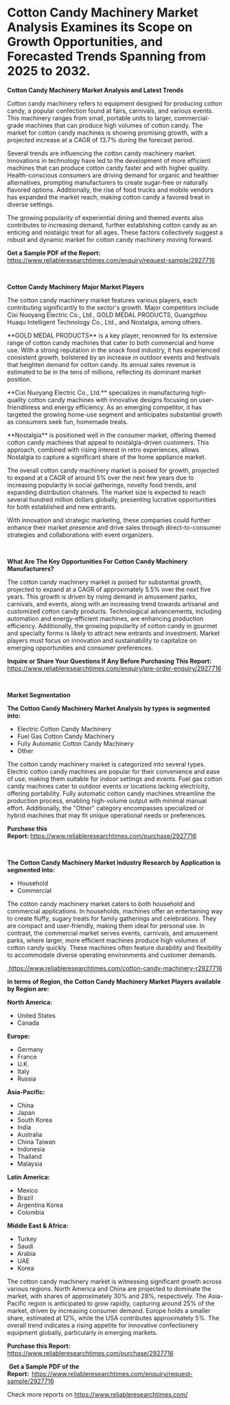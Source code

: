 <p><h1>Cotton Candy Machinery Market Analysis Examines its Scope on Growth Opportunities, and Forecasted Trends Spanning from 2025 to 2032.</h1></p><p><strong>Cotton Candy Machinery Market Analysis and Latest Trends</strong></p>
<p><p>Cotton candy machinery refers to equipment designed for producing cotton candy, a popular confection found at fairs, carnivals, and various events. This machinery ranges from small, portable units to larger, commercial-grade machines that can produce high volumes of cotton candy. The market for cotton candy machines is showing promising growth, with a projected increase at a CAGR of 13.7% during the forecast period. </p><p>Several trends are influencing the cotton candy machinery market. Innovations in technology have led to the development of more efficient machines that can produce cotton candy faster and with higher quality. Health-conscious consumers are driving demand for organic and healthier alternatives, prompting manufacturers to create sugar-free or naturally flavored options. Additionally, the rise of food trucks and mobile vendors has expanded the market reach, making cotton candy a favored treat in diverse settings. </p><p>The growing popularity of experiential dining and themed events also contributes to increasing demand, further establishing cotton candy as an enticing and nostalgic treat for all ages. These factors collectively suggest a robust and dynamic market for cotton candy machinery moving forward.</p></p>
<p><strong>Get a Sample PDF of the Report:&nbsp;</strong> <a href="https://www.reliableresearchtimes.com/enquiry/request-sample/2927716?utm_campaign=2958&utm_medium=2&utm_source=Github&utm_content=ia&utm_term=12032025&utm_id=cotton-candy-machinery">https://www.reliableresearchtimes.com/enquiry/request-sample/2927716</a></p>
<p>&nbsp;</p>
<p><strong>Cotton Candy Machinery Major Market Players</strong></p>
<p><p>The cotton candy machinery market features various players, each contributing significantly to the sector's growth. Major competitors include Cixi Nuoyang Electric Co., Ltd., GOLD MEDAL PRODUCTS, Guangzhou Huaqu Intelligent Technology Co., Ltd., and Nostalgia, among others.</p><p>**GOLD MEDAL PRODUCTS** is a key player, renowned for its extensive range of cotton candy machines that cater to both commercial and home use. With a strong reputation in the snack food industry, it has experienced consistent growth, bolstered by an increase in outdoor events and festivals that heighten demand for cotton candy. Its annual sales revenue is estimated to be in the tens of millions, reflecting its dominant market position.</p><p>**Cixi Nuoyang Electric Co., Ltd.** specializes in manufacturing high-quality cotton candy machines with innovative designs focusing on user-friendliness and energy efficiency. As an emerging competitor, it has targeted the growing home-use segment and anticipates substantial growth as consumers seek fun, homemade treats.</p><p>**Nostalgia** is positioned well in the consumer market, offering themed cotton candy machines that appeal to nostalgia-driven customers. This approach, combined with rising interest in retro experiences, allows Nostalgia to capture a significant share of the home appliance market. </p><p>The overall cotton candy machinery market is poised for growth, projected to expand at a CAGR of around 5% over the next few years due to increasing popularity in social gatherings, novelty food trends, and expanding distribution channels. The market size is expected to reach several hundred million dollars globally, presenting lucrative opportunities for both established and new entrants.</p><p>With innovation and strategic marketing, these companies could further enhance their market presence and drive sales through direct-to-consumer strategies and collaborations with event organizers.</p></p>
<p>&nbsp;</p>
<p><strong>What Are The Key Opportunities For Cotton Candy Machinery Manufacturers?</strong></p>
<p><p>The cotton candy machinery market is poised for substantial growth, projected to expand at a CAGR of approximately 5.5% over the next five years. This growth is driven by rising demand in amusement parks, carnivals, and events, along with an increasing trend towards artisanal and customized cotton candy products. Technological advancements, including automation and energy-efficient machines, are enhancing production efficiency. Additionally, the growing popularity of cotton candy in gourmet and specialty forms is likely to attract new entrants and investment. Market players must focus on innovation and sustainability to capitalize on emerging opportunities and consumer preferences.</p></p>
<p><strong>Inquire or Share Your Questions If Any Before Purchasing This Report:</strong> <a href="https://www.reliableresearchtimes.com/enquiry/pre-order-enquiry/2927716?utm_campaign=2958&utm_medium=2&utm_source=Github&utm_content=ia&utm_term=12032025&utm_id=cotton-candy-machinery">https://www.reliableresearchtimes.com/enquiry/pre-order-enquiry/2927716</a></p>
<p>&nbsp;</p>
<p><strong>Market Segmentation</strong></p>
<p><strong>The Cotton Candy Machinery Market Analysis by types is segmented into:</strong></p>
<p><ul><li>Electric Cotton Candy Machinery</li><li>Fuel Gas Cotton Candy Machinery</li><li>Fully Automatic Cotton Candy Machinery</li><li>Other</li></ul></p>
<p><p>The cotton candy machinery market is categorized into several types. Electric cotton candy machines are popular for their convenience and ease of use, making them suitable for indoor settings and events. Fuel gas cotton candy machines cater to outdoor events or locations lacking electricity, offering portability. Fully automatic cotton candy machines streamline the production process, enabling high-volume output with minimal manual effort. Additionally, the "Other" category encompasses specialized or hybrid machines that may fit unique operational needs or preferences.</p></p>
<p><strong>Purchase this Report:&nbsp;</strong><a href="https://www.reliableresearchtimes.com/purchase/2927716?utm_campaign=2958&utm_medium=2&utm_source=Github&utm_content=ia&utm_term=12032025&utm_id=cotton-candy-machinery">https://www.reliableresearchtimes.com/purchase/2927716</a></p>
<p>&nbsp;</p>
<p><strong>The Cotton Candy Machinery Market Industry Research by Application is segmented into:</strong></p>
<p><ul><li>Household</li><li>Commercial</li></ul></p>
<p><p>The cotton candy machinery market caters to both household and commercial applications. In households, machines offer an entertaining way to create fluffy, sugary treats for family gatherings and celebrations. They are compact and user-friendly, making them ideal for personal use. In contrast, the commercial market serves events, carnivals, and amusement parks, where larger, more efficient machines produce high volumes of cotton candy quickly. These machines often feature durability and flexibility to accommodate diverse operating environments and customer demands.</p></p>
<p><a href="https://www.reliableresearchtimes.com/cotton-candy-machinery-r2927716?utm_campaign=2958&utm_medium=2&utm_source=Github&utm_content=ia&utm_term=12032025&utm_id=cotton-candy-machinery">&nbsp;https://www.reliableresearchtimes.com/cotton-candy-machinery-r2927716</a></p>
<p><strong>In terms of Region, the Cotton Candy Machinery Market Players available by Region are:</strong></p>
<p>
    <p> <strong> North America: </strong>
        <ul>
            <li>United States</li>
            <li>Canada</li>
        </ul>
        </p> 
    <p> <strong> Europe: </strong>
        <ul>
            <li>Germany</li>
            <li>France</li>
            <li>U.K.</li>
            <li>Italy</li>
            <li>Russia</li>
        </ul>
        </p> 
    <p> <strong> Asia-Pacific: </strong>
        <ul>
            <li>China</li>
            <li>Japan</li>
            <li>South Korea</li>
            <li>India</li>
            <li>Australia</li>
            <li>China Taiwan</li>
            <li>Indonesia</li>
            <li>Thailand</li>
            <li>Malaysia</li>
        </ul>
        </p> 
    <p> <strong> Latin America: </strong>
        <ul>
            <li>Mexico</li>
            <li>Brazil</li>
            <li>Argentina Korea</li>
            <li>Colombia</li>
        </ul>
        </p> 
    <p> <strong> Middle East & Africa: </strong>
        <ul>
            <li>Turkey</li>
            <li>Saudi</li>
            <li>Arabia</li>
            <li>UAE</li>
            <li>Korea</li>
        </ul>
    </p>
    </p>
<p><p>The cotton candy machinery market is witnessing significant growth across various regions. North America and China are projected to dominate the market, with shares of approximately 30% and 28%, respectively. The Asia-Pacific region is anticipated to grow rapidly, capturing around 25% of the market, driven by increasing consumer demand. Europe holds a smaller share, estimated at 12%, while the USA contributes approximately 5%. The overall trend indicates a rising appetite for innovative confectionery equipment globally, particularly in emerging markets.</p></p>
<p><strong>Purchase this Report: </strong><a href="https://www.reliableresearchtimes.com/purchase/2927716?utm_campaign=2958&utm_medium=2&utm_source=Github&utm_content=ia&utm_term=12032025&utm_id=cotton-candy-machinery">https://www.reliableresearchtimes.com/purchase/2927716</a></p>
<p>&nbsp;<strong>Get a Sample PDF of the Report:&nbsp;&nbsp;</strong><a href="https://www.reliableresearchtimes.com/enquiry/request-sample/2927716?utm_campaign=2958&utm_medium=2&utm_source=Github&utm_content=ia&utm_term=12032025&utm_id=cotton-candy-machinery">https://www.reliableresearchtimes.com/enquiry/request-sample/2927716</a></p>
<p><strong></strong></p>
<p>Check more reports on <a href="https://www.reliableresearchtimes.com/?utm_campaign=2958&utm_medium=2&utm_source=Github&utm_content=ia&utm_term=12032025&utm_id=cotton-candy-machinery">https://www.reliableresearchtimes.com/</a></p>